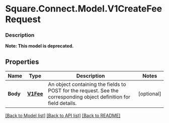 # Square.Connect.Model.V1CreateFeeRequest

### Description


**Note: This model is deprecated.**

## Properties

Name | Type | Description | Notes
------------ | ------------- | ------------- | -------------
**Body** | [**V1Fee**](V1Fee.md) | An object containing the fields to POST for the request.  See the corresponding object definition for field details. | [optional] 



[[Back to Model list]](../README.md#documentation-for-models) [[Back to API list]](../README.md#documentation-for-api-endpoints) [[Back to README]](../README.md)

